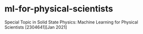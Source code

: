 # ml-for-physical-scientists
Special Topic in Solid State Physics: Machine Learning for Physical Scientists  [2304641][Jan 2021]
